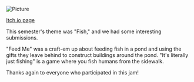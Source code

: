 <!--
	Title: 			  Scarlet Game Jam Spring 2022
	Description:	Recounting how scarlet game jam went.
	Date:		      April 20, 2022
	Image:			  assets/blog-page-articles/2022/assets/sgj-spring.png
	Authors: 		  Alan Tong
	Tags:			    SGJ, event, spring
-->

![Picture](assets/pictures-page-images/2022/spring/sgj-finale.png)

[Itch.io page](https://itch.io/jam/sgj2022s)

This semester's theme was "Fish," and we had some interesting submissions.

"Feed Me" was a craft-em up about feeding fish in a pond and using the gifts they leave behind to construct buildings around the pond. "It's literally just fishing" is a game where you fish humans from the sidewalk.

Thanks again to everyone who participated in this jam!